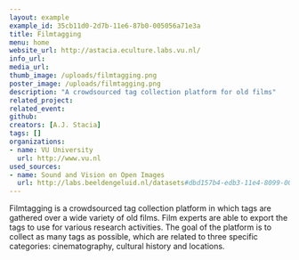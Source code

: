 ```yaml
---
layout: example
example_id: 35cb11d0-2d7b-11e6-87b0-005056a71e3a
title: Filmtagging
menu: home
website_url: http://astacia.eculture.labs.vu.nl/
info_url: 
media_url: 
thumb_image: /uploads/filmtagging.png
poster_image: /uploads/filmtagging.png
description: "A crowdsourced tag collection platform for old films"
related_project: 
related_event: 
github: 
creators: [A.J. Stacia]
tags: []
organizations: 
- name: VU University
  url: http://www.vu.nl
used_sources: 
- name: Sound and Vision on Open Images
  url: http://labs.beeldengeluid.nl/datasets#dbd157b4-edb3-11e4-8099-005056a71e3a
---
```

<p>Filmtagging is a crowdsourced tag collection platform in which tags are gathered over a wide variety of old films. Film experts are able to export the tags to use for various research activities. The goal of the platform is to collect as many tags as possible, which are related to three specific categories: cinematography, cultural history and locations.</p>
